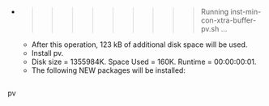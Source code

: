 * >>>>>>>>> Running inst-min-con-xtra-buffer-pv.sh ...
  * After this operation, 123 kB of additional disk space will be used.
  * Install pv.
  * Disk size = 1355984K. Space Used = 160K. Runtime = 00:00:00:01.
  * The following NEW packages will be installed:
  ```bash
pv
  ```
